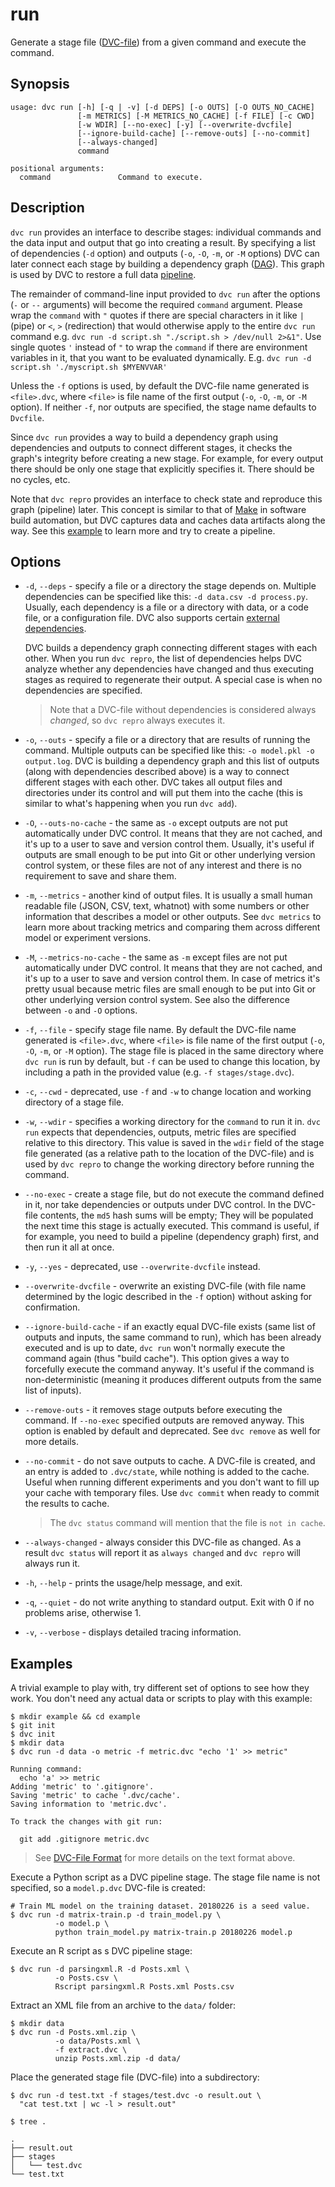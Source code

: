 # run

Generate a stage file ([DVC-file](/doc/user-guide/dvc-file-format)) from a given
command and execute the command.

## Synopsis

```usage
usage: dvc run [-h] [-q | -v] [-d DEPS] [-o OUTS] [-O OUTS_NO_CACHE]
               [-m METRICS] [-M METRICS_NO_CACHE] [-f FILE] [-c CWD]
               [-w WDIR] [--no-exec] [-y] [--overwrite-dvcfile]
               [--ignore-build-cache] [--remove-outs] [--no-commit]
               [--always-changed]
               command

positional arguments:
  command               Command to execute.
```

## Description

`dvc run` provides an interface to describe stages: individual commands and the
data input and output that go into creating a result. By specifying a list of
dependencies (`-d` option) and <abbr>outputs</abbr> (`-o`, `-O`, `-m`, or `-M`
options) DVC can later connect each stage by building a dependency graph
([DAG](https://en.wikipedia.org/wiki/Directed_acyclic_graph)). This graph is
used by DVC to restore a full data [pipeline](/doc/command-reference/pipeline).

The remainder of command-line input provided to `dvc run` after the options (`-`
or `--` arguments) will become the required `command` argument. Please wrap the
`command` with `"` quotes if there are special characters in it like `|` (pipe)
or `<`, `>` (redirection) that would otherwise apply to the entire `dvc run`
command e.g. `dvc run -d script.sh "./script.sh > /dev/null 2>&1"`. Use single
quotes `'` instead of `"` to wrap the `command` if there are environment
variables in it, that you want to be evaluated dynamically. E.g.
`dvc run -d script.sh './myscript.sh $MYENVVAR'`

Unless the `-f` options is used, by default the DVC-file name generated is
`<file>.dvc`, where `<file>` is file name of the first output (`-o`, `-O`, `-m`,
or `-M` option). If neither `-f`, nor outputs are specified, the stage name
defaults to `Dvcfile`.

Since `dvc run` provides a way to build a dependency graph using dependencies
and outputs to connect different stages, it checks the graph's integrity before
creating a new stage. For example, for every output there should be only one
stage that explicitly specifies it. There should be no cycles, etc.

Note that `dvc repro` provides an interface to check state and reproduce this
graph (pipeline) later. This concept is similar to that of
[Make](https://www.gnu.org/software/make/) in software build automation, but DVC
captures data and caches <abbr>data artifacts</abbr> along the way. See this
[example](/doc/get-started/example-pipeline) to learn more and try to create a
pipeline.

## Options

- `-d`, `--deps` - specify a file or a directory the stage depends on. Multiple
  dependencies can be specified like this: `-d data.csv -d process.py`. Usually,
  each dependency is a file or a directory with data, or a code file, or a
  configuration file. DVC also supports certain
  [external dependencies](/doc/user-guide/external-dependencies).

  DVC builds a dependency graph connecting different stages with each other.
  When you run `dvc repro`, the list of dependencies helps DVC analyze whether
  any dependencies have changed and thus executing stages as required to
  regenerate their output. A special case is when no dependencies are specified.

  > Note that a DVC-file without dependencies is considered always _changed_, so
  > `dvc repro` always executes it.

- `-o`, `--outs` - specify a file or a directory that are results of running the
  command. Multiple outputs can be specified like this:
  `-o model.pkl -o output.log`. DVC is building a dependency graph and this list
  of outputs (along with dependencies described above) is a way to connect
  different stages with each other. DVC takes all output files and directories
  under its control and will put them into the cache (this is similar to what's
  happening when you run `dvc add`).

- `-O`, `--outs-no-cache` - the same as `-o` except outputs are not put
  automatically under DVC control. It means that they are not cached, and it's
  up to a user to save and version control them. Usually, it's useful if outputs
  are small enough to be put into Git or other underlying version control
  system, or these files are not of any interest and there is no requirement to
  save and share them.

- `-m`, `--metrics` - another kind of output files. It is usually a small human
  readable file (JSON, CSV, text, whatnot) with some numbers or other
  information that describes a model or other outputs. See `dvc metrics` to
  learn more about tracking metrics and comparing them across different model or
  experiment versions.

- `-M`, `--metrics-no-cache` - the same as `-m` except files are not put
  automatically under DVC control. It means that they are not cached, and it's
  up to a user to save and version control them. In case of metrics it's pretty
  usual because metric files are small enough to be put into Git or other
  underlying version control system. See also the difference between `-o` and
  `-O` options.

- `-f`, `--file` - specify stage file name. By default the DVC-file name
  generated is `<file>.dvc`, where `<file>` is file name of the first output
  (`-o`, `-O`, `-m`, or `-M` option). The stage file is placed in the same
  directory where `dvc run` is run by default, but `-f` can be used to change
  this location, by including a path in the provided value (e.g.
  `-f stages/stage.dvc`).

- `-c`, `--cwd` - deprecated, use `-f` and `-w` to change location and working
  directory of a stage file.

- `-w`, `--wdir` - specifies a working directory for the `command` to run it in.
  `dvc run` expects that dependencies, outputs, metric files are specified
  relative to this directory. This value is saved in the `wdir` field of the
  stage file generated (as a relative path to the location of the DVC-file) and
  is used by `dvc repro` to change the working directory before running the
  command.

- `--no-exec` - create a stage file, but do not execute the command defined in
  it, nor take dependencies or outputs under DVC control. In the DVC-file
  contents, the `md5` hash sums will be empty; They will be populated the next
  time this stage is actually executed. This command is useful, if for example,
  you need to build a pipeline (dependency graph) first, and then run it all at
  once.

- `-y`, `--yes` - deprecated, use `--overwrite-dvcfile` instead.

- `--overwrite-dvcfile` - overwrite an existing DVC-file (with file name
  determined by the logic described in the `-f` option) without asking for
  confirmation.

- `--ignore-build-cache` - if an exactly equal DVC-file exists (same list of
  outputs and inputs, the same command to run), which has been already executed
  and is up to date, `dvc run` won't normally execute the command again (thus
  "build cache"). This option gives a way to forcefully execute the command
  anyway. It's useful if the command is non-deterministic (meaning it produces
  different outputs from the same list of inputs).

- `--remove-outs` - it removes stage outputs before executing the command. If
  `--no-exec` specified outputs are removed anyway. This option is enabled by
  default and deprecated. See `dvc remove` as well for more details.

- `--no-commit` - do not save outputs to cache. A DVC-file is created, and an
  entry is added to `.dvc/state`, while nothing is added to the cache. Useful
  when running different experiments and you don't want to fill up your cache
  with temporary files. Use `dvc commit` when ready to commit the results to
  cache.

  > The `dvc status` command will mention that the file is `not in cache`.

- `--always-changed` - always consider this DVC-file as changed. As a result
  `dvc status` will report it as `always changed` and `dvc repro` will always
  run it.

- `-h`, `--help` - prints the usage/help message, and exit.

- `-q`, `--quiet` - do not write anything to standard output. Exit with 0 if no
  problems arise, otherwise 1.

- `-v`, `--verbose` - displays detailed tracing information.

## Examples

A trivial example to play with, try different set of options to see how they
work. You don't need any actual data or scripts to play with this example:

```dvc
$ mkdir example && cd example
$ git init
$ dvc init
$ mkdir data
$ dvc run -d data -o metric -f metric.dvc "echo '1' >> metric"

Running command:
  echo 'a' >> metric
Adding 'metric' to '.gitignore'.
Saving 'metric' to cache '.dvc/cache'.
Saving information to 'metric.dvc'.

To track the changes with git run:

  git add .gitignore metric.dvc
```

> See [DVC-File Format](/doc/user-guide/dvc-file-format) for more details on the
> text format above.

Execute a Python script as a DVC pipeline stage. The stage file name is not
specified, so a `model.p.dvc` DVC-file is created:

```dvc
# Train ML model on the training dataset. 20180226 is a seed value.
$ dvc run -d matrix-train.p -d train_model.py \
          -o model.p \
          python train_model.py matrix-train.p 20180226 model.p
```

Execute an R script as s DVC pipeline stage:

```dvc
$ dvc run -d parsingxml.R -d Posts.xml \
          -o Posts.csv \
          Rscript parsingxml.R Posts.xml Posts.csv
```

Extract an XML file from an archive to the `data/` folder:

```dvc
$ mkdir data
$ dvc run -d Posts.xml.zip \
          -o data/Posts.xml \
          -f extract.dvc \
          unzip Posts.xml.zip -d data/
```

Place the generated stage file (DVC-file) into a subdirectory:

```dvc
$ dvc run -d test.txt -f stages/test.dvc -o result.out \
  "cat test.txt | wc -l > result.out"

$ tree .

.
├── result.out
├── stages
│   └── test.dvc
└── test.txt
```
